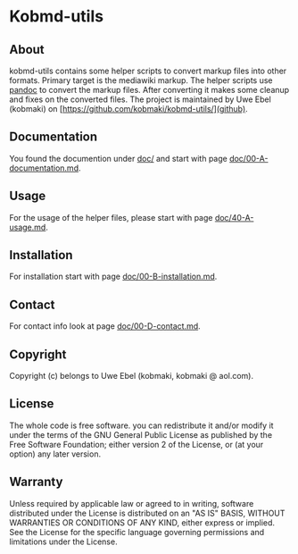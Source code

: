 # Kobmd-utils

## About

kobmd-utils contains some helper scripts to convert markup files into other formats. Primary target is the mediawiki markup. The helper scripts use [pandoc](http://pandoc.org) to convert the markup files.  After converting it makes some cleanup and fixes on the converted files. The project is maintained by Uwe Ebel (kobmaki) on [https://github.com/kobmaki/kobmd-utils/](github).


## Documentation

You found the documention under [doc/](doc/) and start with page [doc/00-A-documentation.md](documenation).

## Usage

For the usage of the helper files, please start with page [doc/40-A-usage.md](usage).

## Installation

For installation start with page [doc/00-B-installation.md](installation).

## Contact
For contact info look at page [doc/00-D-contact.md](contact).

## Copyright

Copyright (c) belongs to Uwe Ebel (kobmaki, kobmaki @ aol.com).

## License

The whole code is free software. you can redistribute it and/or modify it under the terms of the GNU General Public License as published by the Free Software Foundation; either version 2 of the License, or (at your option) any later version.

## Warranty
Unless required by applicable law or agreed to in writing, software distributed under the License is distributed on an "AS IS" BASIS, WITHOUT WARRANTIES OR CONDITIONS OF ANY KIND, either express or implied. See the License for the specific language governing permissions and limitations under the License.
